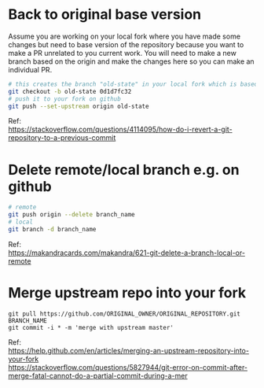 # Back to original base version

Assume you are working on your local fork where you have made some changes but need to base version of the repository because 
you want to make a PR unrelated to you current work. You will need to make a new branch based on the origin and make the changes
here so you can make an individual PR.

``` bash
# this creates the branch "old-state" in your local fork which is based on commit id "0d1d7fc32"
git checkout -b old-state 0d1d7fc32
# push it to your fork on github
git push --set-upstream origin old-state
```

Ref:  
https://stackoverflow.com/questions/4114095/how-do-i-revert-a-git-repository-to-a-previous-commit

# Delete remote/local branch e.g. on github

``` bash
# remote
git push origin --delete branch_name
# local
git branch -d branch_name
```

Ref:  
https://makandracards.com/makandra/621-git-delete-a-branch-local-or-remote

# Merge upstream repo into your fork

```
git pull https://github.com/ORIGINAL_OWNER/ORIGINAL_REPOSITORY.git BRANCH_NAME
git commit -i * -m 'merge with upstream master'
```

Ref:  
https://help.github.com/en/articles/merging-an-upstream-repository-into-your-fork  
https://stackoverflow.com/questions/5827944/git-error-on-commit-after-merge-fatal-cannot-do-a-partial-commit-during-a-mer  

